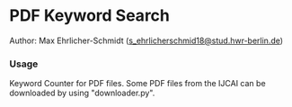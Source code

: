 # PDF Keyword Search
Author: Max Ehrlicher-Schmidt (s_ehrlicherschmid18@stud.hwr-berlin.de)

### Usage
Keyword Counter for PDF files. Some PDF files from the IJCAI can be downloaded by using "downloader.py".
